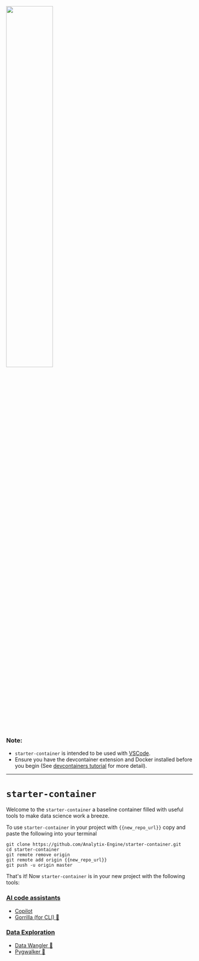 
<img src="https://github.com/Analytix-Engine/segment/assets/5680639/66634092-6767-4433-92e3-e01deac1d698" width=50% height=50%>


### Note: 
* `starter-container` is intended to be used with [VSCode](https://code.visualstudio.com/). 
* Ensure you have the devcontainer extension and Docker installed before you begin (See [devcontainers tutorial](https://code.visualstudio.com/docs/devcontainers/tutorial) for more detail).
---

# `starter-container`

Welcome to the `starter-container` a baseline container filled with useful tools to make data science work a breeze.

To use `starter-container` in your project with `{{new_repo_url}}` copy and paste the following into your terminal

```
git clone https://github.com/Analytix-Engine/starter-container.git
cd starter-container
git remote remove origin
git remote add origin {{new_repo_url}}
git push -u origin master
```

That's it! Now `starter-container` is in your new project with the following tools:

### [**AI code assistants**](https://app.clickup.com/t/862kaud64)
* [Copilot](https://docs.github.com/en/copilot/quickstart) 
* [Gorrilla (for CLI) 🦍](https://gorilla.cs.berkeley.edu/) 

### [**Data Exploration**](https://app.clickup.com/t/862kaudgz)
* [Data Wangler 🤠](https://github.com/Kanaries/pygwalker)
* [Pygwalker 🐖](https://github.com/microsoft/vscode-data-wrangler)

  

